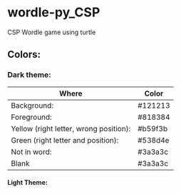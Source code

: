 # wordle-py_CSP
CSP Wordle game using turtle


## Colors:
### Dark theme:
| Where                                  | Color   |
| -------------------------------------- | ------- |
| Background:                            | #121213 |
| Foreground:                            | #818384 |
| Yellow (right letter, wrong position): | #b59f3b |
| Green (right letter and position):     | #538d4e |
| Not in word:                           | #3a3a3c |
| Blank                                  | #3a3a3c |

#### Light Theme:
